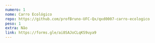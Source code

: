 ```yaml
---
numero: 1
nome: Carro Ecológico
repo: https://github.com/profBruno-UFC-Qx/qxd0007-carro-ecologico
peso: 1
extra: Não
link: https://forms.gle/ai8SAJoCLqKS9uya9
---
```


